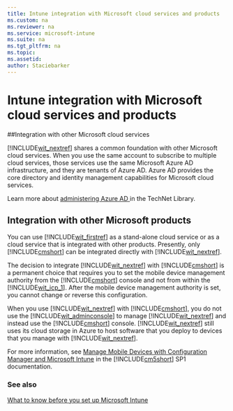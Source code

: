 ```yaml
---
title: Intune integration with Microsoft cloud services and products
ms.custom: na
ms.reviewer: na
ms.service: microsoft-intune
ms.suite: na
ms.tgt_pltfrm: na
ms.topic: 
ms.assetid: 
author: Staciebarker
---
```

# Intune integration with Microsoft cloud services and products

##Integration with other Microsoft cloud services

[!INCLUDE[wit_nextref](./includes/wit_nextref_md.md)] shares a common foundation with other Microsoft cloud services. When you use the same account to subscribe to multiple cloud services, those services use the same Microsoft Azure AD infrastructure, and they are tenants of Azure AD. Azure AD provides the core directory and identity management capabilities for Microsoft cloud services.

Learn more about [administering Azure AD ](http://technet.microsoft.com/library/hh967611.aspx) in the TechNet Library.

## Integration with other Microsoft products
You can use [!INCLUDE[wit_firstref](./includes/wit_firstref_md.md)] as a stand-alone cloud service or as a cloud service that is integrated with other products. Presently, only [!INCLUDE[cmshort](./includes/cmshort_md.md)] can be integrated directly with [!INCLUDE[wit_nextref](./includes/wit_nextref_md.md)].

The decision to integrate [!INCLUDE[wit_nextref](./includes/wit_nextref_md.md)] with [!INCLUDE[cmshort](./includes/cmshort_md.md)] is a permanent choice that requires you to set the mobile device management authority from the [!INCLUDE[cmshort](./includes/cmshort_md.md)] console and not from within the [!INCLUDE[wit_icp_1](./includes/wit_icp_1_md.md)]. After the mobile device management authority is set, you cannot change or reverse this configuration.

When you use [!INCLUDE[wit_nextref](./includes/wit_nextref_md.md)] with [!INCLUDE[cmshort](./includes/cmshort_md.md)], you do not use the [!INCLUDE[wit_adminconsole](./includes/wit_adminconsole_md.md)] to manage [!INCLUDE[wit_nextref](./includes/wit_nextref_md.md)] and instead use the [!INCLUDE[cmshort](./includes/cmshort_md.md)] console. [!INCLUDE[wit_nextref](./includes/wit_nextref_md.md)] still uses its cloud storage in Azure to host software that you deploy to devices that you manage with [!INCLUDE[wit_nextref](./includes/wit_nextref_md.md)].

For more information, see [Manage Mobile Devices with Configuration Manager and Microsoft Intune](http://msdn.microsoft.com/library/2c6bd0e5-d436-41c8-bf38-30152d76be10) in the [!INCLUDE[cm5short](./includes/cm5short_md.md)] SP1 documentation.

### See also
[What to know before you set up Microsoft Intune](what-to-know-before-setting-up-microsoft-intune.md)
